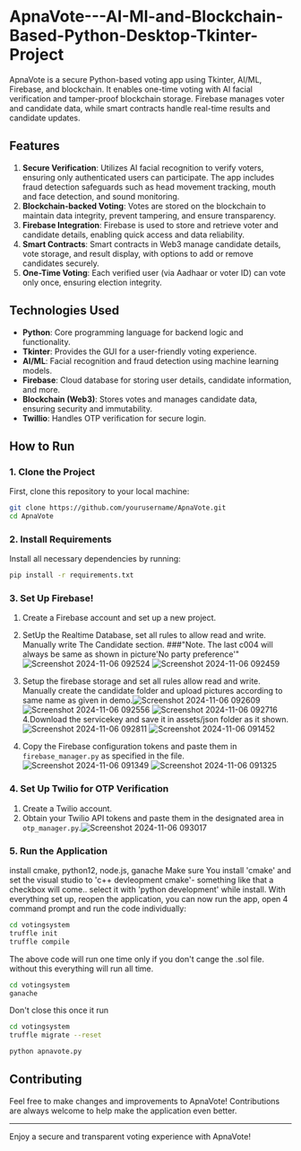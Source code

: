 # ApnaVote---AI-Ml-and-Blockchain-Based-Python-Desktop-Tkinter-Project
ApnaVote is a secure Python-based voting app using Tkinter, AI/ML, Firebase, and blockchain. It enables one-time voting with AI facial verification and tamper-proof blockchain storage. Firebase manages voter and candidate data, while smart contracts handle real-time results and candidate updates.

## Features

1. **Secure Verification**: Utilizes AI facial recognition to verify voters, ensuring only authenticated users can participate. The app includes fraud detection safeguards such as head movement tracking, mouth and face detection, and sound monitoring.
2. **Blockchain-backed Voting**: Votes are stored on the blockchain to maintain data integrity, prevent tampering, and ensure transparency.
3. **Firebase Integration**: Firebase is used to store and retrieve voter and candidate details, enabling quick access and data reliability.
4. **Smart Contracts**: Smart contracts in Web3 manage candidate details, vote storage, and result display, with options to add or remove candidates securely.
5. **One-Time Voting**: Each verified user (via Aadhaar or voter ID) can vote only once, ensuring election integrity.

## Technologies Used

- **Python**: Core programming language for backend logic and functionality.
- **Tkinter**: Provides the GUI for a user-friendly voting experience.
- **AI/ML**: Facial recognition and fraud detection using machine learning models.
- **Firebase**: Cloud database for storing user details, candidate information, and more.
- **Blockchain (Web3)**: Stores votes and manages candidate data, ensuring security and immutability.
- **Twillio**: Handles OTP verification for secure login.

## How to Run

### 1. Clone the Project

First, clone this repository to your local machine:

```bash
git clone https://github.com/yourusername/ApnaVote.git
cd ApnaVote
```

### 2. Install Requirements

Install all necessary dependencies by running:

```bash
pip install -r requirements.txt
```

### 3. Set Up Firebase!
1. Create a Firebase account and set up a new project.
2. SetUp the Realtime Database, set all rules to allow read and write. Manually write The Candidate section. ###"Note. The last c004 will always be same as shown in picture'No party preference'"![Screenshot 2024-11-06 092524](https://github.com/user-attachments/assets/3ecd12af-f265-43bd-852e-3c9e1ab66ade)
![Screenshot 2024-11-06 092459](https://github.com/user-attachments/assets/ddda40bb-f0a2-4d76-bdbd-a565aa963a33)
3. Setup the firebase storage and set all rules allow read and write. Manually create the candidate folder and upload pictures according to same name as given in demo.![Screenshot 2024-11-06 092609](https://github.com/user-attachments/assets/688bc890-4c43-4b85-8714-5c0bf5792722)
![Screenshot 2024-11-06 092556](https://github.com/user-attachments/assets/33fb4fd7-0143-453c-a4da-7034d0a3d871)
![Screenshot 2024-11-06 092716](https://github.com/user-attachments/assets/8fdad0a6-1e54-43cc-85ba-52722ddb5e34)
4.Download the servicekey and save it in assets/json folder as it shown.![Screenshot 2024-11-06 092811](https://github.com/user-attachments/assets/e3794d43-e551-4a41-bbc5-99ab5a679902)
![Screenshot 2024-11-06 091452](https://github.com/user-attachments/assets/6570ba08-abb9-44ef-ad95-056ef25a905f)

5. Copy the Firebase configuration tokens and paste them in `firebase_manager.py` as specified in the file.![Screenshot 2024-11-06 091349](https://github.com/user-attachments/assets/5cc34562-a272-4178-8b55-575af25d9a6a)
![Screenshot 2024-11-06 091325](https://github.com/user-attachments/assets/d47335d1-2f2d-4bc8-a7c4-191c7df509f6)


### 4. Set Up Twilio for OTP Verification

1. Create a Twilio account.
2. Obtain your Twilio API tokens and paste them in the designated area in `otp_manager.py`.![Screenshot 2024-11-06 093017](https://github.com/user-attachments/assets/a1c6f9be-5930-4ee0-9cc0-7d42176c46b9)


### 5. Run the Application
install cmake, python12, node.js, ganache
Make sure You install 'cmake' and set the visual studio to 'c++ devleopment cmake'- something like that a checkbox will come.. select it with 'python development' while install.
With everything set up, reopen the application, you can now run the app, open 4 command prompt and run the code individually:

```bash
cd votingsystem
truffle init
truffle compile
```
The above code will run one time only if you don't cange the .sol file. without this everything will run all time.

 ```bash
cd votingsystem
ganache
```
Don't close this once it run

 ```bash
cd votingsystem
truffle migrate --reset
```

 ```bash
python apnavote.py
```

## Contributing

Feel free to make changes and improvements to ApnaVote! Contributions are always welcome to help make the application even better.

---

Enjoy a secure and transparent voting experience with ApnaVote!
